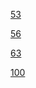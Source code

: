 [53](https://projecteuler.net/problem=53)

[56](https://projecteuler.net/problem=56)

[63](https://projecteuler.net/problem=63)

[100](https://projecteuler.net/problem=100)
